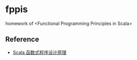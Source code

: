 # fppis
homework of &lt;Functional Programming Principles in Scala>
## Reference
* [Scala 函数式程序设计原理](https://class.coursera.org/progfun-004)
